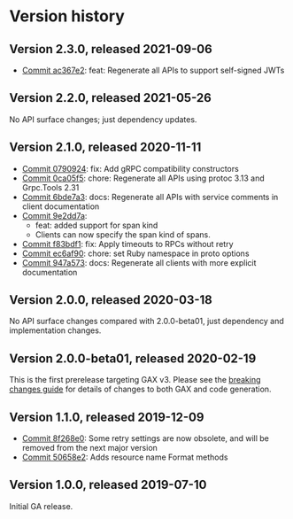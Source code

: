 # Version history

## Version 2.3.0, released 2021-09-06

- [Commit ac367e2](https://github.com/googleapis/google-cloud-dotnet/commit/ac367e2): feat: Regenerate all APIs to support self-signed JWTs

## Version 2.2.0, released 2021-05-26

No API surface changes; just dependency updates.

## Version 2.1.0, released 2020-11-11

- [Commit 0790924](https://github.com/googleapis/google-cloud-dotnet/commit/0790924): fix: Add gRPC compatibility constructors
- [Commit 0ca05f5](https://github.com/googleapis/google-cloud-dotnet/commit/0ca05f5): chore: Regenerate all APIs using protoc 3.13 and Grpc.Tools 2.31
- [Commit 6bde7a3](https://github.com/googleapis/google-cloud-dotnet/commit/6bde7a3): docs: Regenerate all APIs with service comments in client documentation
- [Commit 9e2dd7a](https://github.com/googleapis/google-cloud-dotnet/commit/9e2dd7a):
  - feat: added support for span kind
  - Clients can now specify the span kind of spans.
- [Commit f83bdf1](https://github.com/googleapis/google-cloud-dotnet/commit/f83bdf1): fix: Apply timeouts to RPCs without retry
- [Commit ec6af90](https://github.com/googleapis/google-cloud-dotnet/commit/ec6af90): chore: set Ruby namespace in proto options
- [Commit 947a573](https://github.com/googleapis/google-cloud-dotnet/commit/947a573): docs: Regenerate all clients with more explicit documentation

## Version 2.0.0, released 2020-03-18

No API surface changes compared with 2.0.0-beta01, just dependency
and implementation changes.

## Version 2.0.0-beta01, released 2020-02-19

This is the first prerelease targeting GAX v3. Please see the [breaking changes
guide](https://cloud.google.com/dotnet/docs/reference/help/breaking-gax2)
for details of changes to both GAX and code generation.

## Version 1.1.0, released 2019-12-09

- [Commit 8f268e0](https://github.com/googleapis/google-cloud-dotnet/commit/8f268e0): Some retry settings are now obsolete, and will be removed from the next major version
- [Commit 50658e2](https://github.com/googleapis/google-cloud-dotnet/commit/50658e2): Adds resource name Format methods

## Version 1.0.0, released 2019-07-10

Initial GA release.
